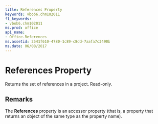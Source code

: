 ```yaml
---
title: References Property
keywords: vbob6.chm102011
f1_keywords:
- vbob6.chm102011
ms.prod: office
api_name:
- Office.References
ms.assetid: 2541f610-4780-1c89-c8dd-7aafa7c3490b
ms.date: 06/08/2017
---
```



# References Property



Returns the set of references in a project. Read-only.

## Remarks

The  **References** property is an accessor property (that is, a property that returns an object of the same type as the property name).

